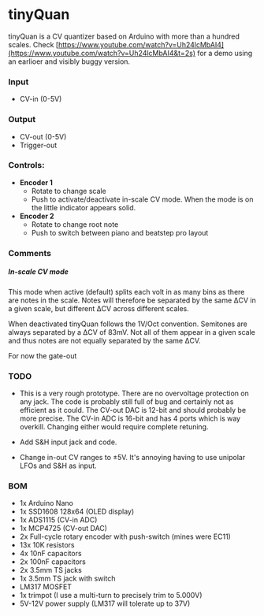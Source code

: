 # tinyQuan

tinyQuan is a CV quantizer based on Arduino with more than a hundred scales. Check [https://www.youtube.com/watch?v=Uh24lcMbAI4](https://www.youtube.com/watch?v=Uh24lcMbAI4&t=2s) for a demo using an earlioer and visibly buggy version.

### Input
- CV-in (0-5V)

### Output
- CV-out (0-5V)
- Trigger-out

### Controls:
- **Encoder 1**
	- Rotate to change scale
	- Push to activate/deactivate in-scale CV mode. When the mode is on the little indicator appears solid.
- **Encoder 2**
	- Rotate to change root note
	- Push to switch between piano and beatstep pro layout

### Comments
##### In-scale CV mode
This mode when active (default) splits each volt in as many bins as there are notes in the scale. Notes will therefore be separated by the same ΔCV in a given scale, but different ΔCV across different scales.

When deactivated tinyQuan follows the 1V/Oct convention. Semitones are always separated by a ΔCV of 83mV. Not all of them appear in a given scale and thus notes are not equally separated by the same ΔCV.

For now the gate-out 

### TODO
- This is a very rough prototype. There are no overvoltage protection on any jack. The code is probably still full of bug and certainly not as efficient as it could. The CV-out DAC is 12-bit and should probably be more precise. The CV-in ADC is 16-bit and has 4 ports which is way overkill. Changing either would require complete retuning.

- Add S&H input jack and code.

- Change in-out CV ranges to ±5V. It's annoying having to use unipolar LFOs and S&H as input.

### BOM
- 1x Arduino Nano
- 1x SSD1608 128x64 (OLED display)
- 1x ADS1115 (CV-in ADC)
- 1x MCP4725 (CV-out DAC)
- 2x Full-cycle rotary encoder with push-switch (mines were EC11)
- 13x 10K resistors
- 4x 10nF capacitors
- 2x 100nF capacitors
- 2x 3.5mm TS jacks
- 1x 3.5mm TS jack with switch
- LM317 MOSFET
- 1x trimpot (I use a multi-turn to precisely trim to 5.000V)
- 5V-12V power supply (LM317 will tolerate up to 37V)
